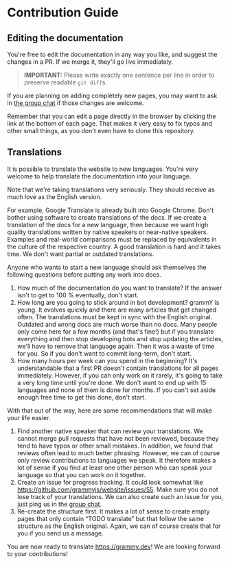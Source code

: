# Contribution Guide

## Editing the documentation

You're free to edit the documentation in any way you like, and suggest the changes in a PR.
If we merge it, they'll go live immediately.

> **IMPORTANT:** Please write exactly one sentence per line in order to preserve readable `git diff`s.

If you are planning on adding completely new pages, you may want to ask in [the group chat](https://t.me/grammyjs) if those changes are welcome.

Remember that you can edit a page directly in the browser by clicking the link at the bottom of each page.
That makes it very easy to fix typos and other small things, as you don't even have to clone this repository.

## Translations

It is possible to translate the website to new languages.
You're very welcome to help translate the documentation into your language.

Note that we're taking translations very seriously.
They should receive as much love as the English version.

For example, Google Translate is already built into Google Chrome.
Don't bother using software to create translations of the docs.
If we create a translation of the docs for a new language, then because we want high quality translations written by native speakers or near-native speakers.
Examples and real-world comparisons must be replaced by equivalents in the culture of the respective country.
A good translation is hard and it takes time. We don't want partial or outdated translations.

Anyone who wants to start a new language should ask themselves the following questions before putting any work into docs.

1. How much of the documentation do you want to translate?
   If the answer isn't to get to 100 % eventually, don't start.
2. How long are you going to stick around in bot development? grammY is young.
   It evolves quickly and there are many articles that get changed often.
   The translations must be kept in sync with the English original.
   Outdated and wrong docs are much worse than no docs.
   Many people only come here for a few months (and that's fine!) but if you translate everything and then stop developing bots and stop updating the articles, we'll have to remove that language again.
   Then it was a waste of time for you.
   So if you don't want to commit long-term, don't start.
3. How many hours per week can you spend in the beginning?
   It's understandable that a first PR doesn't contain translations for all pages immediately.
   However, if you can only work on it rarely, it's going to take a very long time until you're done.
   We don't want to end up with 15 languages and none of them is done for months.
   If you can't set aside enough free time to get this done, don't start.

With that out of the way, here are some recommendations that will make your life easier.

1. Find another native speaker that can review your translations.
   We cannot merge pull requests that have not been reviewed, because they tend to have typos or other small mistakes.
   In addition, we found that reviews often lead to much better phrasing.
   However, we can of course only review contributions to languages we speak.
   It therefore makes a lot of sense if you find at least one other person who can speak your language so that you can work on it together.
2. Create an issue for progress tracking.
   It could look somewhat like https://github.com/grammyjs/website/issues/55.
   Make sure you do not lose track of your translations.
   We can also create such an issue for you, just ping us in the [group chat](https://t.me/grammyjs).
3. Re-create the structure first.
   It makes a lot of sense to create empty pages that only contain “TODO translate” but that follow the same structure as the English original.
   Again, we can of course create that for you if you send us a message.

You are now ready to translate https://grammy.dev!
We are looking forward to your contributions!

